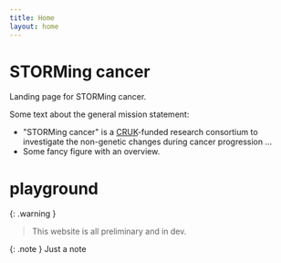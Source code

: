 ```yaml
---
title: Home
layout: home
---
```


# STORMing cancer
Landing page for STORMing cancer.

Some text about the general mission statement: 
- "STORMing cancer" is a [CRUK]-funded research consortium to investigate the non-genetic changes during cancer progression ...
- Some fancy figure with an overview.

# playground
{: .warning }
> This website is all preliminary and in dev.

{: .note }
Just a note

[CRUK]: https://www.cancergrandchallenges.org/
